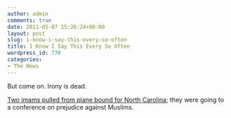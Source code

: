 ```yaml
---
author: admin
comments: true
date: 2011-05-07 15:26:24+00:00
layout: post
slug: i-know-i-say-this-every-so-often
title: I Know I Say This Every So Often
wordpress_id: 770
categories:
- The News
---
```


But come on. Irony is dead.

[Two imams pulled from plane bound for North Carolina](http://edition.cnn.com/2011/TRAVEL/05/07/muslims.kicked.off.plane/index.html?hpt=T2); they were going to a conference on prejudice against Muslims.
